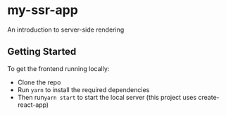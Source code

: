 # my-ssr-app
An introduction to server-side rendering

## Getting Started

To get the frontend running locally:

- Clone the repo
- Run `yarn` to install the required dependencies
- Then run`yarn start` to start the local server (this project uses create-react-app)